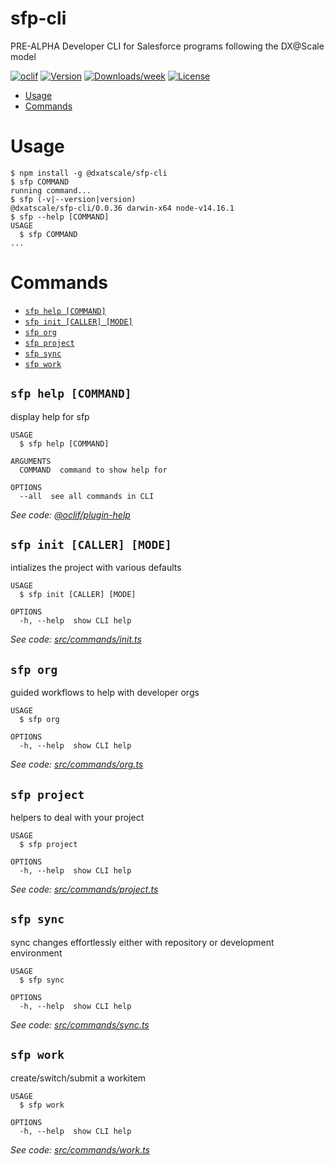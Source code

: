 sfp-cli
=======

PRE-ALPHA Developer CLI for Salesforce programs following the DX@Scale model

[![oclif](https://img.shields.io/badge/cli-oclif-brightgreen.svg)](https://oclif.io)
[![Version](https://img.shields.io/npm/v/@dxatscale/sfp-cli.svg)](https://npmjs.org/package/@dxatscale/sfp-cli)
[![Downloads/week](https://img.shields.io/npm/dw/@dxatscale/sfp-cli.svg)](https://npmjs.org/package/@dxatscale/sfp-cli)
[![License](https://img.shields.io/npm/l/@dxatscale/sfp-cli.svg)](https://github.com/dxatscale/sfp-cli/blob/master/package.json)

<!-- toc -->
* [Usage](#usage)
* [Commands](#commands)
<!-- tocstop -->
# Usage
<!-- usage -->
```sh-session
$ npm install -g @dxatscale/sfp-cli
$ sfp COMMAND
running command...
$ sfp (-v|--version|version)
@dxatscale/sfp-cli/0.0.36 darwin-x64 node-v14.16.1
$ sfp --help [COMMAND]
USAGE
  $ sfp COMMAND
...
```
<!-- usagestop -->
# Commands
<!-- commands -->
* [`sfp help [COMMAND]`](#sfp-help-command)
* [`sfp init [CALLER] [MODE]`](#sfp-init-caller-mode)
* [`sfp org`](#sfp-org)
* [`sfp project`](#sfp-project)
* [`sfp sync`](#sfp-sync)
* [`sfp work`](#sfp-work)

## `sfp help [COMMAND]`

display help for sfp

```
USAGE
  $ sfp help [COMMAND]

ARGUMENTS
  COMMAND  command to show help for

OPTIONS
  --all  see all commands in CLI
```

_See code: [@oclif/plugin-help](https://github.com/oclif/plugin-help/blob/v3.2.3/src/commands/help.ts)_

## `sfp init [CALLER] [MODE]`

intializes the project with various defaults

```
USAGE
  $ sfp init [CALLER] [MODE]

OPTIONS
  -h, --help  show CLI help
```

_See code: [src/commands/init.ts](https://github.com/dxatscale/sfp-cli/blob/v0.0.36/src/commands/init.ts)_

## `sfp org`

guided workflows to help with developer orgs

```
USAGE
  $ sfp org

OPTIONS
  -h, --help  show CLI help
```

_See code: [src/commands/org.ts](https://github.com/dxatscale/sfp-cli/blob/v0.0.36/src/commands/org.ts)_

## `sfp project`

helpers to deal with your project

```
USAGE
  $ sfp project

OPTIONS
  -h, --help  show CLI help
```

_See code: [src/commands/project.ts](https://github.com/dxatscale/sfp-cli/blob/v0.0.36/src/commands/project.ts)_

## `sfp sync`

sync changes effortlessly either with repository or development environment

```
USAGE
  $ sfp sync

OPTIONS
  -h, --help  show CLI help
```

_See code: [src/commands/sync.ts](https://github.com/dxatscale/sfp-cli/blob/v0.0.36/src/commands/sync.ts)_

## `sfp work`

create/switch/submit a workitem

```
USAGE
  $ sfp work

OPTIONS
  -h, --help  show CLI help
```

_See code: [src/commands/work.ts](https://github.com/dxatscale/sfp-cli/blob/v0.0.36/src/commands/work.ts)_
<!-- commandsstop -->

